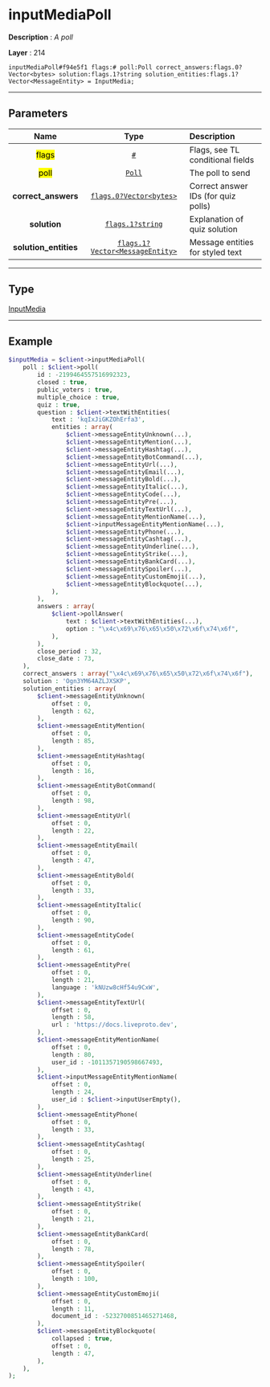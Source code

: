 # inputMediaPoll

**Description** : *A poll*

**Layer** : 214

```tl
inputMediaPoll#f94e5f1 flags:# poll:Poll correct_answers:flags.0?Vector<bytes> solution:flags.1?string solution_entities:flags.1?Vector<MessageEntity> = InputMedia;
```

---

## Parameters

| Name | Type | Description |
| :---: | :---: | :--- |
| <mark>flags</mark> | [`#`](type/#) | Flags, see TL conditional fields |
| <mark>poll</mark> | [`Poll`](type/Poll) | The poll to send |
| **correct_answers** | [`flags.0?Vector<bytes>`](type/bytes) | Correct answer IDs (for quiz polls) |
| **solution** | [`flags.1?string`](type/string) | Explanation of quiz solution |
| **solution_entities** | [`flags.1?Vector<MessageEntity>`](type/MessageEntity) | Message entities for styled text |

---

## Type

[InputMedia](type/InputMedia)

---

## Example

```php
$inputMedia = $client->inputMediaPoll(
	poll : $client->poll(
		id : -2199464557516992323,
		closed : true,
		public_voters : true,
		multiple_choice : true,
		quiz : true,
		question : $client->textWithEntities(
			text : 'kqIxJiGKZOhErfa3',
			entities : array(
				$client->messageEntityUnknown(...),
				$client->messageEntityMention(...),
				$client->messageEntityHashtag(...),
				$client->messageEntityBotCommand(...),
				$client->messageEntityUrl(...),
				$client->messageEntityEmail(...),
				$client->messageEntityBold(...),
				$client->messageEntityItalic(...),
				$client->messageEntityCode(...),
				$client->messageEntityPre(...),
				$client->messageEntityTextUrl(...),
				$client->messageEntityMentionName(...),
				$client->inputMessageEntityMentionName(...),
				$client->messageEntityPhone(...),
				$client->messageEntityCashtag(...),
				$client->messageEntityUnderline(...),
				$client->messageEntityStrike(...),
				$client->messageEntityBankCard(...),
				$client->messageEntitySpoiler(...),
				$client->messageEntityCustomEmoji(...),
				$client->messageEntityBlockquote(...),
			),
		),
		answers : array(
			$client->pollAnswer(
				text : $client->textWithEntities(...),
				option : "\x4c\x69\x76\x65\x50\x72\x6f\x74\x6f",
			),
		),
		close_period : 32,
		close_date : 73,
	),
	correct_answers : array("\x4c\x69\x76\x65\x50\x72\x6f\x74\x6f"),
	solution : 'Ogn3YM64AZLJXSKP',
	solution_entities : array(
		$client->messageEntityUnknown(
			offset : 0,
			length : 62,
		),
		$client->messageEntityMention(
			offset : 0,
			length : 85,
		),
		$client->messageEntityHashtag(
			offset : 0,
			length : 16,
		),
		$client->messageEntityBotCommand(
			offset : 0,
			length : 98,
		),
		$client->messageEntityUrl(
			offset : 0,
			length : 22,
		),
		$client->messageEntityEmail(
			offset : 0,
			length : 47,
		),
		$client->messageEntityBold(
			offset : 0,
			length : 33,
		),
		$client->messageEntityItalic(
			offset : 0,
			length : 90,
		),
		$client->messageEntityCode(
			offset : 0,
			length : 61,
		),
		$client->messageEntityPre(
			offset : 0,
			length : 21,
			language : 'kNUzw8cHf54u9CxW',
		),
		$client->messageEntityTextUrl(
			offset : 0,
			length : 58,
			url : 'https://docs.liveproto.dev',
		),
		$client->messageEntityMentionName(
			offset : 0,
			length : 80,
			user_id : -1011357190598667493,
		),
		$client->inputMessageEntityMentionName(
			offset : 0,
			length : 24,
			user_id : $client->inputUserEmpty(),
		),
		$client->messageEntityPhone(
			offset : 0,
			length : 33,
		),
		$client->messageEntityCashtag(
			offset : 0,
			length : 25,
		),
		$client->messageEntityUnderline(
			offset : 0,
			length : 43,
		),
		$client->messageEntityStrike(
			offset : 0,
			length : 21,
		),
		$client->messageEntityBankCard(
			offset : 0,
			length : 78,
		),
		$client->messageEntitySpoiler(
			offset : 0,
			length : 100,
		),
		$client->messageEntityCustomEmoji(
			offset : 0,
			length : 11,
			document_id : -5232700851465271468,
		),
		$client->messageEntityBlockquote(
			collapsed : true,
			offset : 0,
			length : 47,
		),
	),
);
```